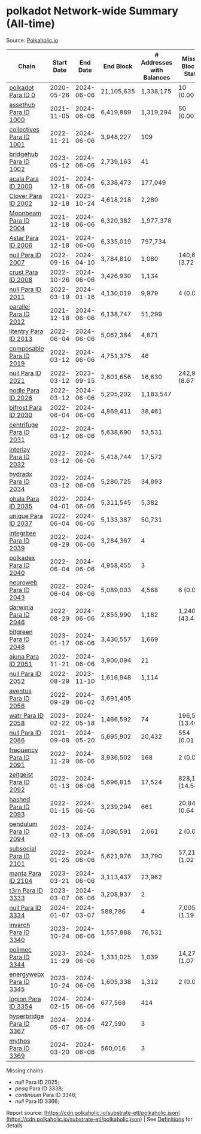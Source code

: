 # polkadot Network-wide Summary (All-time)

Source: [Polkaholic.io](https://polkaholic.io)


| Chain            | Start Date | End Date | End Block | # Addresses with Balances | Missing Blocks / Status |
| ---------------- | ---------- | ---------| --------- | ------------------------- | ----------------------- |
| [polkadot Para ID 0](/polkadot/0-polkadot) | 2020-05-26 | 2024-06-06 | 21,105,635 |  1,338,175 | 10 (0.00%)  |
| [assethub Para ID 1000](/polkadot/1000-assethub) | 2021-11-05 | 2024-06-06 | 6,419,889 |  1,319,294 | 50 (0.00%)  |
| [collectives Para ID 1001](/polkadot/1001-collectives) | 2022-11-21 | 2024-06-06 | 3,948,227 |  109 |    |
| [bridgehub Para ID 1002](/polkadot/1002-bridgehub) | 2023-05-12 | 2024-06-06 | 2,739,163 |  41 |    |
| [acala Para ID 2000](/polkadot/2000-acala) | 2021-12-18 | 2024-06-06 | 6,338,473 |  177,049 |    |
| [Clover Para ID 2002](/polkadot/2002-clover) | 2021-12-18 | 2023-10-24 | 4,618,218 |  2,280 |    |
| [Moonbeam Para ID 2004](/polkadot/2004-moonbeam) | 2021-12-18 | 2024-06-06 | 6,320,382 |  1,977,378 |    |
| [Astar Para ID 2006](/polkadot/2006-astar) | 2021-12-18 | 2024-06-06 | 6,335,019 |  797,734 |    |
| [null Para ID 2007](/polkadot/2007-kapex) | 2022-09-16 | 2024-04-10 | 3,784,810 |  1,080 | 140,668 (3.72%)  |
| [crust Para ID 2008](/polkadot/2008-crust) | 2022-10-26 | 2024-06-06 | 3,426,930 |  1,134 |    |
| [null Para ID 2011](/polkadot/2011-equilibrium) | 2022-03-19 | 2024-01-16 | 4,130,019 |  9,979 | 4 (0.00%)  |
| [parallel Para ID 2012](/polkadot/2012-parallel) | 2021-12-18 | 2024-06-06 | 6,138,747 |  51,299 |    |
| [litentry Para ID 2013](/polkadot/2013-litentry) | 2022-06-04 | 2024-06-06 | 5,062,384 |  4,871 |    |
| [composable Para ID 2019](/polkadot/2019-composable) | 2022-03-12 | 2024-06-06 | 4,751,375 |  46 |    |
| [null Para ID 2021](/polkadot/2021-efinity) | 2022-03-12 | 2023-09-15 | 2,801,656 |  16,630 | 242,949 (8.67%)  |
| [nodle Para ID 2026](/polkadot/2026-nodle) | 2022-03-12 | 2024-06-06 | 5,205,202 |  1,183,547 |    |
| [bifrost Para ID 2030](/polkadot/2030-bifrost) | 2022-06-04 | 2024-06-06 | 4,869,411 |  38,461 |    |
| [centrifuge Para ID 2031](/polkadot/2031-centrifuge) | 2022-03-12 | 2024-06-06 | 5,638,690 |  53,531 |    |
| [interlay Para ID 2032](/polkadot/2032-interlay) | 2022-03-12 | 2024-06-06 | 5,418,744 |  17,572 |    |
| [hydradx Para ID 2034](/polkadot/2034-hydradx) | 2022-03-12 | 2024-06-06 | 5,280,725 |  34,893 |    |
| [phala Para ID 2035](/polkadot/2035-phala) | 2022-04-01 | 2024-06-06 | 5,311,545 |  5,382 |    |
| [unique Para ID 2037](/polkadot/2037-unique) | 2022-06-04 | 2024-06-06 | 5,133,387 |  50,731 |    |
| [integritee Para ID 2039](/polkadot/2039-integritee) | 2022-08-29 | 2024-06-06 | 3,284,367 |  4 |    |
| [polkadex Para ID 2040](/polkadot/2040-polkadex) | 2022-06-04 | 2024-06-06 | 4,958,455 |  3 |    |
| [neuroweb Para ID 2043](/polkadot/2043-neuroweb) | 2022-06-04 | 2024-06-06 | 5,089,003 |  4,568 | 6 (0.00%)  |
| [darwinia Para ID 2046](/polkadot/2046-darwinia) | 2022-08-29 | 2024-06-06 | 2,855,990 |  1,182 | 1,240,326 (43.43%)  |
| [bitgreen Para ID 2048](/polkadot/2048-bitgreen) | 2023-01-17 | 2024-06-06 | 3,430,557 |  1,669 |    |
| [ajuna Para ID 2051](/polkadot/2051-ajuna) | 2022-11-21 | 2024-06-06 | 3,900,094 |  21 |    |
| [null Para ID 2052](/polkadot/2052-polkadot-parathread-2052) | 2022-08-29 | 2023-11-10 | 1,616,948 |  1,114 |    |
| [aventus Para ID 2056](/polkadot/2056-aventus) | 2022-09-29 | 2024-06-02 | 3,691,405 |   |    |
| [watr Para ID 2058](/polkadot/2058-watr) | 2023-02-22 | 2024-05-18 | 1,466,592 |  74 | 196,567 (13.40%)  |
| [null Para ID 2086](/polkadot/2086-kilt) | 2021-09-08 | 2024-05-20 | 5,695,902 |  20,432 | 554 (0.01%)  |
| [frequency Para ID 2091](/polkadot/2091-frequency) | 2022-11-29 | 2024-06-06 | 3,936,502 |  168 | 2 (0.00%)  |
| [zeitgeist Para ID 2092](/polkadot/2092-zeitgeist) | 2022-01-13 | 2024-06-06 | 5,696,815 |  17,524 | 828,192 (14.54%)  |
| [hashed Para ID 2093](/polkadot/2093-hashed) | 2022-01-15 | 2024-06-06 | 3,239,294 |  661 | 20,847 (0.64%)  |
| [pendulum Para ID 2094](/polkadot/2094-pendulum) | 2023-02-13 | 2024-06-06 | 3,080,591 |  2,061 | 2 (0.00%)  |
| [subsocial Para ID 2101](/polkadot/2101-subsocial) | 2022-01-25 | 2024-06-06 | 5,621,976 |  33,790 | 57,214 (1.02%)  |
| [manta Para ID 2104](/polkadot/2104-manta) | 2023-03-21 | 2024-06-06 | 3,113,437 |  23,962 |    |
| [t3rn Para ID 3333](/polkadot/3333-t3rn) | 2023-03-07 | 2024-06-06 | 3,208,937 |  2 |    |
| [null Para ID 3334](/polkadot/3334-polkadot-parathread-3334) | 2024-01-07 | 2024-03-07 | 588,786 |  4 | 7,005 (1.19%)  |
| [invarch Para ID 3340](/polkadot/3340-invarch) | 2023-10-24 | 2024-06-06 | 1,557,888 |  76,531 |    |
| [polimec Para ID 3344](/polkadot/3344-polimec) | 2023-11-29 | 2024-06-06 | 1,331,025 |  1,039 | 14,271 (1.07%)  |
| [energywebx Para ID 3345](/polkadot/3345-energywebx) | 2023-10-24 | 2024-06-06 | 1,605,338 |  1,312 | 2 (0.00%)  |
| [logion Para ID 3354](/polkadot/3354-logion) | 2024-02-15 | 2024-06-06 | 677,568 |  414 |    |
| [hyperbridge Para ID 3367](/polkadot/3367-hyperbridge) | 2024-05-07 | 2024-06-06 | 427,590 |  3 |    |
| [mythos Para ID 3369](/polkadot/3369-mythos) | 2024-03-20 | 2024-06-06 | 560,016 |  3 |    |

Missing chains


* *null* Para ID 2025; 
* *peaq* Para ID 3338; 
* *continuum* Para ID 3346; 
* *null* Para ID 3366; 

Report source: [https://cdn.polkaholic.io/substrate-etl/polkaholic.json](https://cdn.polkaholic.io/substrate-etl/polkaholic.json) | See [Definitions](/DEFINITIONS.md) for details
